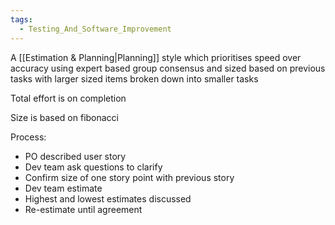 ```yaml
---
tags:
  - Testing_And_Software_Improvement
---
```

A [[Estimation & Planning|Planning]] style which prioritises speed over accuracy using expert based group consensus and sized based on previous tasks with larger sized items broken down into smaller tasks

Total effort is on completion

Size is based on fibonacci

Process:
- PO described user story
- Dev team ask questions to clarify
- Confirm size of one story point with previous story
- Dev team estimate
- Highest and lowest estimates discussed
- Re-estimate until agreement